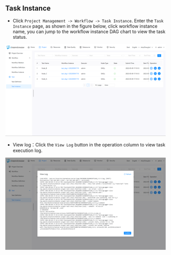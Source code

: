 ## Task Instance

- Click `Project Management -> Workflow -> Task Instance`. Enter the `Task Instance` page, as shown in the figure below, click workflow instance name, you can jump to the workflow instance DAG chart to view the task status.

![task-instance](../../../../img/new_ui/dev/project/task-instance.png)

- View log：Click the `View Log` button in the operation column to view task execution log.

![task-log](../../../../img/new_ui/dev/project/task-log.png)
